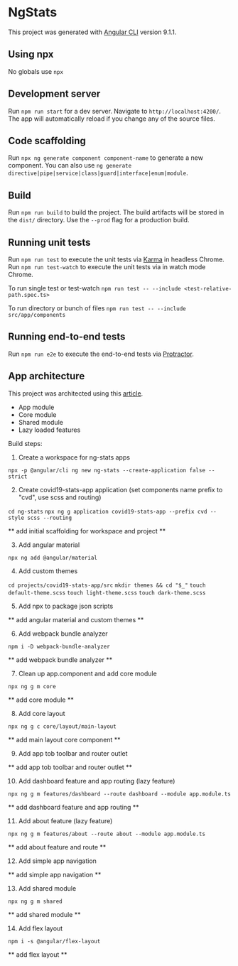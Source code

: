 # NgStats

This project was generated with [Angular CLI](https://github.com/angular/angular-cli) version 9.1.1.

## Using npx

No globals use `npx`

## Development server

Run `npm run start` for a dev server. Navigate to `http://localhost:4200/`. The app will automatically reload if you change any of the source files.

## Code scaffolding

Run `npx ng generate component component-name` to generate a new component. You can also use `ng generate directive|pipe|service|class|guard|interface|enum|module`.

## Build

Run `npm run build` to build the project. The build artifacts will be stored in the `dist/` directory. Use the `--prod` flag for a production build.

## Running unit tests

Run `npm run test` to execute the unit tests via [Karma](https://karma-runner.github.io) in headless Chrome.
Run `npm run test-watch` to execute the unit tests via in watch mode Chrome.

To run single test or test-watch
`npm run test -- --include <test-relative-path.spec.ts>`

To run directory or bunch of files
`npm run test -- --include src/app/components`

## Running end-to-end tests

Run `npm run e2e` to execute the end-to-end tests via [Protractor](http://www.protractortest.org/).

## App architecture

This project was architected using this [article](https://medium.com/@tomastrajan/how-to-build-epic-angular-app-with-clean-architecture-91640ed1656).

- App module
- Core module
- Shared module
- Lazy loaded features

Build steps:

1. Create a workspace for ng-stats apps

`npx -p @angular/cli ng new ng-stats --create-application false --strict`

2. Create covid19-stats-app application (set components name prefix to "cvd", use scss and routing)

`cd ng-stats`
`npx ng g application covid19-stats-app --prefix cvd --style scss --routing`

** add initial scaffolding for workspace and project **

3. Add angular material

`npx ng add @angular/material`

4. Add custom themes

`cd projects/covid19-stats-app/src`
`mkdir themes && cd "$_"`
`touch default-theme.scss`
`touch light-theme.scss`
`touch dark-theme.scss`

5. Add npx to package json scripts

** add angular material and custom themes **

6. Add webpack bundle analyzer

`npm i -D webpack-bundle-analyzer`

** add webpack bundle analyzer **

7. Clean up app.component and add core module

`npx ng g m core`

** add core module **

8. Add core layout

`npx ng g c core/layout/main-layout`

** add main layout core component **

9. Add app tob toolbar and router outlet

** add app tob toolbar and router outlet **

10. Add dashboard feature and app routing (lazy feature)

`npx ng g m features/dashboard --route dashboard --module app.module.ts`

** add dashboard feature and app routing **

11. Add about feature (lazy feature)

`npx ng g m features/about --route about --module app.module.ts`

** add about feature and route **

12. Add simple app navigation

** add simple app navigation **

13. Add shared module

`npx ng g m shared`

** add shared module **

14. Add flex layout

`npm i -s @angular/flex-layout`

** add flex layout **
